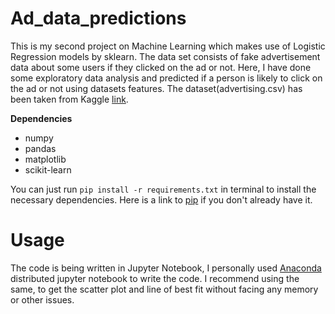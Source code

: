 # Ad_data_predictions
This is my second project on Machine Learning which makes use of Logistic Regression models by sklearn. The data set consists of fake advertisement data about some users if they clicked on the ad or not. Here, I have done some exploratory data analysis and predicted if a person is likely to click on the ad or not using datasets features.
The dataset(advertising.csv) has been taken from Kaggle [link](https://www.kaggle.com/datasets/gabrielsantello/advertisement-click-on-ad).

**Dependencies**
* numpy  
* pandas  
* matplotlib  
* scikit-learn  

You can just run ```pip install -r requirements.txt``` in terminal to install the necessary dependencies. Here is a link to [pip](https://pip.pypa.io/en/stable/installation/) if you don't already have it.
# Usage 
The code is being written in Jupyter Notebook, I personally used [Anaconda](https://www.anaconda.com/products/distribution) distributed jupyter notebook to write the code. I recommend using the same, to get the scatter plot and line of best fit without facing any memory or other issues.
